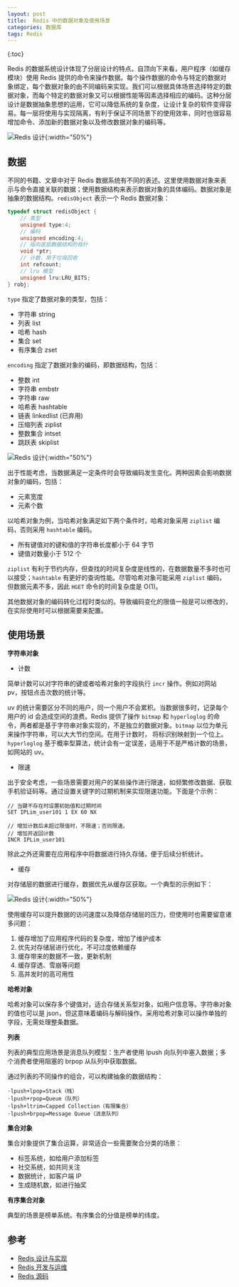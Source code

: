```yaml
---
layout: post
title:  Redis 中的数据对象及使用场景
categories: 数据库
tags: Redis
---
```

{:toc}

Redis 的数据系统设计体现了分层设计的特点。自顶向下来看，用户程序（如缓存模块）使用 Redis 提供的命令来操作数据。每个操作数据的命令与特定的数据对象绑定，每个数据对象的由不同编码来实现。我们可以根据具体场景选择特定的数据对象，而每个特定的数据对象又可以根据性能等因素选择相应的编码。这种分层设计是数据抽象思想的运用，它可以降低系统的复杂度，让设计复杂的软件变得容易。每一层将使用与实现隔离，有利于保证不同场景下的使用效率，同时也很容易增加命令、添加新的数据对象以及修改数据对象的编码等。

![Redis 设计](/assets/img/redis.svg){:width="50%"}

## 数据

不同的书籍、文章中对于 Redis 数据系统有不同的表述。这里使用数据对象来表示与命令直接关联的数据；使用数据结构来表示数据对象的具体编码。数据对象是抽象的数据结构。`redisObject` 表示一个 Redis 数据对象：

```c
typedef struct redisObject {
    // 类型
    unsigned type:4;
    // 编码
    unsigned encoding:4;
    // 指向底层数据结构的指针
    void *ptr;
    // 计数，用于垃圾回收
    int refcount;
    // lru 模型
    unsigned lru:LRU_BITS;
} robj;
```

`type` 指定了数据对象的类型，包括：

- 字符串 string
- 列表 list
- 哈希 hash
- 集合 set
- 有序集合 zset


`encoding` 指定了数据对象的编码，即数据结构，包括：

- 整数 int
- 字符串 embstr
- 字符串 raw
- 哈希表 hashtable
- 链表 linkedlist (已弃用)
- 压缩列表 ziplist
- 整数集合 intset
- 跳跃表 skiplist

![Redis 设计](/assets/img/redis_obj.svg){:width="50%"}

出于性能考虑，当数据满足一定条件时会导致编码发生变化。两种因素会影响数据对象的编码，包括：

- 元素宽度
- 元素个数

以哈希对象为例，当哈希对象满足如下两个条件时，哈希对象采用 `ziplist` 编码，否则采用 `hashtable` 编码。

- 所有键值对的键和值的字符串长度都小于 64 字节
- 键值对数量小于 512 个

`ziplist` 有利于节约内存，但查找的时间复杂度是线性的，在数据数量不多时也可以接受；`hashtable` 有更好的查询性能。尽管哈希对象可能采用 `ziplist` 编码，但数据元素不多，因此 `HGET` 命令的时间复杂度是 O(1)。

其他数据对象的编码转化过程时类似的。导致编码变化的限值一般是可以修改的，在实际使用时可以根据需要来配置。

## 使用场景

**字符串对象**

- 计数

简单计数可以对字符串的键或者哈希对象的字段执行 `incr` 操作。例如对网站 pv，按钮点击次数的统计等。

uv 的统计需要区分不同的用户，同一个用户不会累积。当数据很多时，记录每个用户的 id 会造成空间的浪费。Redis 提供了操作 `bitmap` 和 `hyperloglog` 的命令，两者都是基于字符串对象实现的，不是独立的数据对象。`bitmap` 以位为单元来操作字符串，可以大大节约空间。在用于计数时， 将标识别映射到一个位上。`hyperloglog` 基于概率型算法，统计会有一定误差，适用于不是严格计数的场景，如网站的 uv。

- 限速

出于安全考虑，一些场景需要对用户的某些操作进行限速，如频繁修改数据、获取手机验证码等。通过设置关键字的过期机制来实现限速功能。下面是个示例：

```
// 当键不存在时设置初始值和过期时间
SET IPLim_user101 1 EX 60 NX

// 增加计数后未超过限值时，不限速；否则限速。
// 增加并返回计数
INCR IPLim_user101
```

除此之外还需要在应用程序中将数据进行持久存储，便于后续分析统计。


- 缓存

对存储层的数据进行缓存，数据优先从缓存区获取。一个典型的示例如下：

![Redis 设计](/assets/img/redis_cache.svg){:width="50%"}

使用缓存可以提升数据的访问速度以及降低存储层的压力，但使用时也需要留意诸多问题：

1. 缓存增加了应用程序代码的复杂度，增加了维护成本
2. 优先对存储层进行优化，不可过度依赖缓存
3. 缓存带来的数据不一致，更新机制
4. 缓存穿透、雪崩等问题
5. 高并发时的高可用性

**哈希对象**

哈希对象可以保存多个键值对，适合存储关系型对象，如用户信息等。字符串对象的值也可以是 json，但这意味着编码与解码操作。采用哈希对象可以操作单独的字段，无需处理整条数据。

**列表**

列表的典型应用场景是消息队列模型：生产者使用 lpush 向队列中塞入数据；多个消费者使用阻塞的 brpop 从队列中获取数据。

通过列表的不同操作的组合，可以构建抽象的数据结构：

```
·lpush+lpop=Stack（栈）
·lpush+rpop=Queue（队列）
·lpsh+ltrim=Capped Collection（有限集合）
·lpush+brpop=Message Queue（消息队列）
```

**集合对象**

集合对象提供了集合运算，非常适合一些需要聚合分类的场景：

- 标签系统，如给用户添加标签
- 社交系统，如共同关注
- 数据统计，如客户端 IP
- 生成随机数，如进行抽奖


**有序集合对象**

典型的场景是榜单系统。有序集合的分值是榜单的纬度。

## 参考
- [Redis 设计与实现](http://redisbook.com/)
- [Redis 开发与运维](https://book.douban.com/subject/26971561/)
- [Redis 源码](https://redis.io/)
